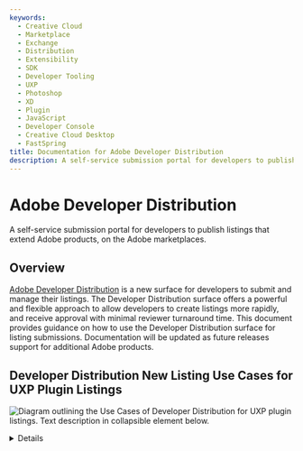```yaml
---
keywords:
  - Creative Cloud
  - Marketplace
  - Exchange
  - Distribution
  - Extensibility
  - SDK
  - Developer Tooling
  - UXP
  - Photoshop
  - XD
  - Plugin
  - JavaScript
  - Developer Console
  - Creative Cloud Desktop
  - FastSpring
title: Documentation for Adobe Developer Distribution
description: A self-service submission portal for developers to publish listings that extend Adobe products, on the Adobe marketplaces.
---
```


<HeroSimple slots="heading, text" background="rgb(141, 52, 78)"/>

# Adobe Developer Distribution

A self-service submission portal for developers to publish listings that extend Adobe products, on the Adobe marketplaces.

## Overview

[Adobe Developer Distribution](https://developer.adobe.com/distribute/home) is a new surface for developers to submit and manage their listings. The Developer Distribution surface offers a powerful and flexible approach to allow developers to create listings more rapidly, and receive approval with minimal reviewer turnaround time. This document provides guidance on how to use the Developer Distribution surface for listing submissions. Documentation will be updated as future releases support for additional Adobe products.​

## Developer Distribution New Listing Use Cases for UXP Plugin Listings

![Diagram outlining the Use Cases of Developer Distribution for UXP plugin listings. Text description in collapsible element below.](../images/use-cases.drawio.svg)

<Details slots="header , list" repeat="4" summary="Text Description of Diagram" subText="Diagram listing common use cases:"/>

- Developer Distribution (Start with the listing metadata):

  1. Create new listing
  2. Download starter package with plugin ID
  3. Upload plugin & enter version details
  4. Submit for review.

- Developer's own sandbox (Develop new plugin):

  1. Create new listing
  2. download starter package with plugin ID
  3. upload plugin & enter version details
  4. complete listings & submit for review.

- UXP Development Tool (UDT) (Develop plugin using temporary plugin ID):

  1. Create new listing
  2. obtain plugin ID and add to manifest
  3. upload plugin & enter version details
  4. complete listing & submit for review.

- Adobe Developer Console (Create plugin project and get plugin ID):

  1. Create new listing
  2. upload plugin & enter verison details
  3. complete listing details
  4. submit for review

## Access the Developer Distribution Portal

For individual users who do not belong to an Adobe Enterprise or Team organization, we will automatically create your own personal Developer organization during sign-up. This is a common scenario for UXP Plugin Developers. Please see this [guide to identity types for more information](https://helpx.adobe.com/enterprise/using/identity.html).

Note that if multiple people need to manage a plugin, they will have to share the same Adobe ID credential used.

Users who already belong to an Adobe Enterprise or Team organization require either System Administrator or Developer permissions to access the Adobe Developer Console. If you are denied access to Developer Distribution when logging in with a “Company” Adobe ID, [contact your system administrator](https://helpx.adobe.com/enterprise/kb/contact-administrator.html) about getting Developer permissions assigned. More information about user management can be found in [the Adobe Admin Console guide](https://helpx.adobe.com/enterprise/using/setup-enterprise-id.html).

## Next Steps

<DiscoverBlock slots="link, text"/>

[Getting started](guides/getting-started.md)

Get to know the key concepts around the developer distribution portal.

<DiscoverBlock slots="link, text"/>

[Get a Plugin ID](guides/plugin-id.md)

Learn how to get a plugin ID for your plugin.

<DiscoverBlock slots="link, text"/>

[Submission and Review](guides/submission/overview.md)

Learn about the submission and review process for your plugin.

